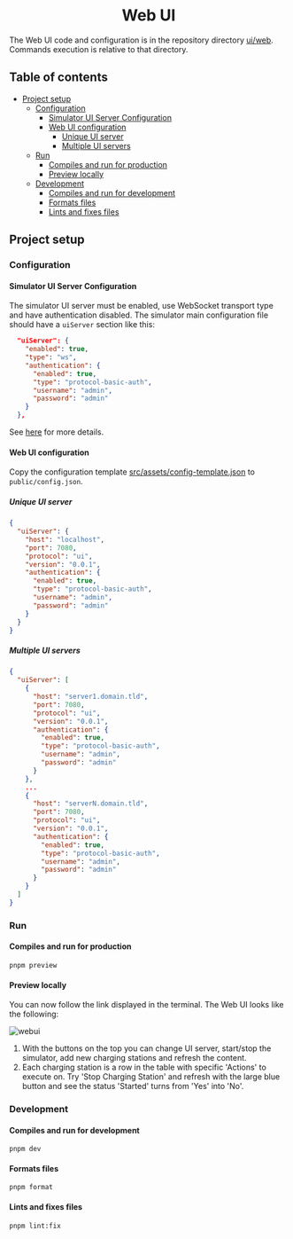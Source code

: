 <div align="center">

# Web UI

</div>

The Web UI code and configuration is in the repository directory [ui/web](./../../ui/web/). Commands execution is relative to that directory.

## Table of contents

- [Project setup](#project-setup)
  - [Configuration](#configuration)
    - [Simulator UI Server Configuration](#simulator-ui-server-configuration)
    - [Web UI configuration](#web-ui-configuration)
      - [Unique UI server](#unique-ui-server)
      - [Multiple UI servers](#multiple-ui-servers)
  - [Run](#run)
    - [Compiles and run for production](#compiles-and-run-for-production)
    - [Preview locally](#preview-locally)
  - [Development](#development)
    - [Compiles and run for development](#compiles-and-run-for-development)
    - [Formats files](#formats-files)
    - [Lints and fixes files](#lints-and-fixes-files)

## Project setup

### Configuration

#### Simulator UI Server Configuration

The simulator UI server must be enabled, use WebSocket transport type and have authentication disabled. The simulator main configuration file should have a `uiServer` section like this:

```json
  "uiServer": {
    "enabled": true,
    "type": "ws",
    "authentication": {
      "enabled": true,
      "type": "protocol-basic-auth",
      "username": "admin",
      "password": "admin"
    }
  },
```

See [here](./../../README.md#charging-stations-simulator-configuration) for more details.

#### Web UI configuration

Copy the configuration template [src/assets/config-template.json](./src/assets/config-template.json) to `public/config.json`.

##### Unique UI server

```json
{
  "uiServer": {
    "host": "localhost",
    "port": 7080,
    "protocol": "ui",
    "version": "0.0.1",
    "authentication": {
      "enabled": true,
      "type": "protocol-basic-auth",
      "username": "admin",
      "password": "admin"
    }
  }
}
```

##### Multiple UI servers

```json
{
  "uiServer": [
    {
      "host": "server1.domain.tld",
      "port": 7080,
      "protocol": "ui",
      "version": "0.0.1",
      "authentication": {
        "enabled": true,
        "type": "protocol-basic-auth",
        "username": "admin",
        "password": "admin"
      }
    },
    ...
    {
      "host": "serverN.domain.tld",
      "port": 7080,
      "protocol": "ui",
      "version": "0.0.1",
      "authentication": {
        "enabled": true,
        "type": "protocol-basic-auth",
        "username": "admin",
        "password": "admin"
      }
    }
  ]
}
```

### Run

#### Compiles and run for production

```shell
pnpm preview
```

#### Preview locally

You can now follow the link displayed in the terminal. The Web UI looks like the following:

![webui](./src/assets/webui.png)

1. With the buttons on the top you can change UI server, start/stop the simulator, add new charging stations and refresh the content.
2. Each charging station is a row in the table with specific 'Actions' to execute on. Try 'Stop Charging Station' and refresh with the large blue button and see the status 'Started' turns from 'Yes' into 'No'.

### Development

#### Compiles and run for development

```shell
pnpm dev
```

#### Formats files

```shell
pnpm format
```

#### Lints and fixes files

```shell
pnpm lint:fix
```

